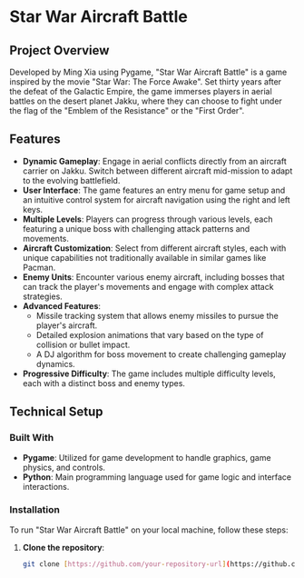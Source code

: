 # Star War Aircraft Battle

## Project Overview

Developed by Ming Xia using Pygame, "Star War Aircraft Battle" is a game inspired by the movie "Star War: The Force Awake". Set thirty years after the defeat of the Galactic Empire, the game immerses players in aerial battles on the desert planet Jakku, where they can choose to fight under the flag of the "Emblem of the Resistance" or the "First Order".

## Features

- **Dynamic Gameplay**: Engage in aerial conflicts directly from an aircraft carrier on Jakku. Switch between different aircraft mid-mission to adapt to the evolving battlefield.
- **User Interface**: The game features an entry menu for game setup and an intuitive control system for aircraft navigation using the right and left keys.
- **Multiple Levels**: Players can progress through various levels, each featuring a unique boss with challenging attack patterns and movements.
- **Aircraft Customization**: Select from different aircraft styles, each with unique capabilities not traditionally available in similar games like Pacman.
- **Enemy Units**: Encounter various enemy aircraft, including bosses that can track the player's movements and engage with complex attack strategies.
- **Advanced Features**:
  - Missile tracking system that allows enemy missiles to pursue the player's aircraft.
  - Detailed explosion animations that vary based on the type of collision or bullet impact.
  - A DJ algorithm for boss movement to create challenging gameplay dynamics.
- **Progressive Difficulty**: The game includes multiple difficulty levels, each with a distinct boss and enemy types.

## Technical Setup

### Built With

- **Pygame**: Utilized for game development to handle graphics, game physics, and controls.
- **Python**: Main programming language used for game logic and interface interactions.

### Installation

To run "Star War Aircraft Battle" on your local machine, follow these steps:

1. **Clone the repository**:
   ```bash
   git clone [https://github.com/your-repository-url](https://github.com/SuperGokou/starwar)
